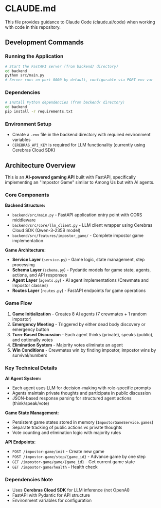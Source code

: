 # CLAUDE.md

This file provides guidance to Claude Code (claude.ai/code) when working with code in this repository.

## Development Commands

### Running the Application
```bash
# Start the FastAPI server (from backend/ directory)
cd backend
python src/main.py
# Server runs on port 8000 by default, configurable via PORT env var
```

### Dependencies
```bash
# Install Python dependencies (from backend/ directory)
cd backend
pip install -r requirements.txt
```

### Environment Setup
- Create a `.env` file in the backend directory with required environment variables
- `CEREBRAS_API_KEY` is required for LLM functionality (currently using Cerebras Cloud SDK)

## Architecture Overview

This is an **AI-powered gaming API** built with FastAPI, specifically implementing an "Impostor Game" similar to Among Us but with AI agents.

### Core Components

**Backend Structure:**
- `backend/src/main.py` - FastAPI application entry point with CORS middleware
- `backend/src/core/llm_client.py` - LLM client wrapper using Cerebras Cloud SDK (Qwen-3-235B model)
- `backend/src/features/impostor_game/` - Complete impostor game implementation

**Game Architecture:**
- **Service Layer** (`service.py`) - Game logic, state management, step processing
- **Schema Layer** (`schema.py`) - Pydantic models for game state, agents, actions, and API responses
- **Agent Layer** (`agents.py`) - AI agent implementations (Crewmate and Impostor classes)
- **Routes Layer** (`routes.py`) - FastAPI endpoints for game operations

### Game Flow
1. **Game Initialization** - Creates 8 AI agents (7 crewmates + 1 random impostor)
2. **Emergency Meeting** - Triggered by either dead body discovery or emergency button
3. **Turn-Based Discussion** - Each agent thinks (private), speaks (public), and optionally votes
4. **Elimination System** - Majority votes eliminate an agent
5. **Win Conditions** - Crewmates win by finding impostor, impostor wins by survival/numbers

### Key Technical Details

**AI Agent System:**
- Each agent uses LLM for decision-making with role-specific prompts
- Agents maintain private thoughts and participate in public discussion
- JSON-based response parsing for structured agent actions (think/speak/vote)

**Game State Management:**
- Persistent game states stored in memory (`ImpostorGameService.games`)
- Separate tracking of public actions vs private thoughts
- Vote counting and elimination logic with majority rules

**API Endpoints:**
- `POST /impostor-game/init` - Create new game
- `POST /impostor-game/step/{game_id}` - Advance game by one step
- `GET /impostor-game/game/{game_id}` - Get current game state
- `GET /impostor-game/health` - Health check

### Dependencies Note
- Uses **Cerebras Cloud SDK** for LLM inference (not OpenAI)
- FastAPI with Pydantic for API structure
- Environment variables for configuration